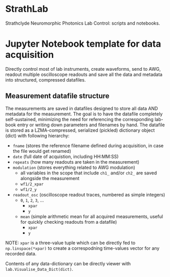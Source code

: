 # StrathLab
Strathclyde Neuromorphic Photonics Lab Control: scripts and notebooks.

# Jupyter Notebook template for data acquisition

Directly control most of lab instruments, create waveforms, send to AWG, readout multiple oscilloscope readouts and save all the data and metadata into structured, compressed datafiles.

## Measurement datafile structure

The measurements are saved in datafiles designed to store all data AND metadata for the measurement.
The goal is to have the datafile completely self-sustained, minimizing the need for referencing the corresponding lab-book entry or writing down parameters and filenames by hand.
The datafile is stored as a LZMA-compressed, serialized (pickled) dictionary object (dict) with following hierarchy:

- `fname` (stores the reference filename defined during acquisition, in case the file would get renamed)
- `date` (full date of acquistion, including HH:MM:SS)
- `repeats` (how many readouts are taken in the measurement)
- `modulation` (stores everything related to AWG modulation)
    - all variables in the scope that include `ch1_` and/or `ch2_` are saved alongside the measurement
    - `wf1/2_xpar`
    - `wf1/2_y`
- `readout_osc` (oscilloscope readout traces, numbered as simple integers)
    - `0`, `1`, `2`, `3`, ...
        - `xpar `
        - `y`
    - `mean` (simple arithmetic mean for all acquired measurements, useful for quickly checking readouts from a datafile)
        - `xpar`
        - `y`

NOTE: `xpar` is a three-value tuple which can be directly fed to `np.linspace(*xpar)` to create a correspodning time-values vector for any recorded data.

Contents of any data-dictionary can be directly viewer with `lab.Visualise_Data_Dict(dict)`.
